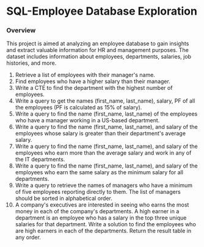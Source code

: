 # SQL-Employee Database Exploration

### Overview
This project is aimed at analyzing an employee database to gain insights and extract valuable information for HR and management purposes. The dataset includes information about employees, departments, salaries, job histories, and more.



1. Retrieve a list of employees with their manager's name.
2. Find employees who have a higher salary than their manager.
3. Write a CTE to find the department with the highest number of employees.
4. Write a query to get the names (first_name, last_name), salary, PF of all the employees (PF is calculated as 15% of    salary).
5. Write a query to find the name (first_name, last_name) of the employees who have a manager working in a US-based    department.
6. Write a query to find the name (first_name, last_name), and salary of the employees whose salary is 
   greater than their department's average salary.
7. Write a query to find the name (first_name, last_name), and salary of the employees who earn more than 
   the average salary and work in any of the IT departments.
8. Write a query to find the name (first_name, last_name), and salary of the employees who earn the same salary as 
   the minimum salary for all departments.
9. Write a query to retrieve the names of managers who have a minimum of five employees reporting directly to them. 
   The list of managers should be sorted in alphabetical order.
10. A company's executives are interested in seeing who earns the most money in each of the company's departments. 
    A high earner in a department is an employee who has a salary in the top three unique salaries for that department.
    Write a solution to find the employees who are high earners in each of the departments. Return the result table in any order.



